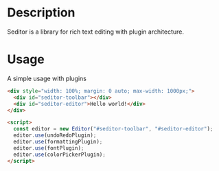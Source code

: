# Description

Seditor is a library for rich text editing with plugin architecture.

# Usage

A simple usage with plugins

```html
<div style="width: 100%; margin: 0 auto; max-width: 1000px;">
  <div id="seditor-toolbar"></div>
  <div id="seditor-editor">Hello world!</div>
</div>

<script>
  const editor = new Editor("#seditor-toolbar", "#seditor-editor");
  editor.use(undoRedoPlugin);
  editor.use(formattingPlugin);
  editor.use(fontPlugin);
  editor.use(colorPickerPlugin);
</script>
```
